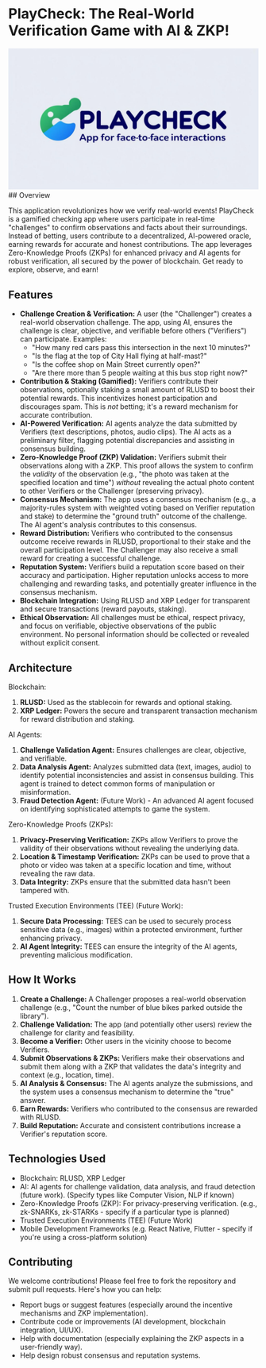 # PlayCheck:  The Real-World Verification Game with AI & ZKP!

![Logo](img/logo.jpg)  ## Overview

This application revolutionizes how we verify real-world events! PlayCheck is a gamified checking app where users participate in real-time "challenges" to confirm observations and facts about their surroundings.  Instead of betting, users contribute to a decentralized, AI-powered oracle, earning rewards for accurate and honest contributions. The app leverages Zero-Knowledge Proofs (ZKPs) for enhanced privacy and AI agents for robust verification, all secured by the power of blockchain.  Get ready to explore, observe, and earn!

## Features

*   **Challenge Creation & Verification:**  A user (the "Challenger") creates a real-world observation challenge.  The app, using AI, ensures the challenge is clear, objective, and verifiable before others ("Verifiers") can participate. Examples:
    *   "How many red cars pass this intersection in the next 10 minutes?"
    *   "Is the flag at the top of City Hall flying at half-mast?"
    *   "Is the coffee shop on Main Street currently open?"
    *   "Are there more than 5 people waiting at this bus stop right now?"
*   **Contribution & Staking (Gamified):** Verifiers contribute their observations, optionally staking a small amount of RLUSD to boost their potential rewards.  This incentivizes honest participation and discourages spam.  This is *not* betting; it's a reward mechanism for accurate contribution.
*   **AI-Powered Verification:**  AI agents analyze the data submitted by Verifiers (text descriptions, photos, audio clips). The AI acts as a preliminary filter, flagging potential discrepancies and assisting in consensus building.
*   **Zero-Knowledge Proof (ZKP) Validation:**  Verifiers submit their observations along with a ZKP.  This proof allows the system to confirm the *validity* of the observation (e.g., "the photo was taken at the specified location and time") *without* revealing the actual photo content to other Verifiers or the Challenger (preserving privacy).
*   **Consensus Mechanism:** The app uses a consensus mechanism (e.g., a majority-rules system with weighted voting based on Verifier reputation and stake) to determine the "ground truth" outcome of the challenge. The AI agent's analysis contributes to this consensus.
*   **Reward Distribution:** Verifiers who contributed to the consensus outcome receive rewards in RLUSD, proportional to their stake and the overall participation level.  The Challenger may also receive a small reward for creating a successful challenge.
*   **Reputation System:**  Verifiers build a reputation score based on their accuracy and participation.  Higher reputation unlocks access to more challenging and rewarding tasks, and potentially greater influence in the consensus mechanism.
*   **Blockchain Integration:**  Using RLUSD and XRP Ledger for transparent and secure transactions (reward payouts, staking).
*   **Ethical Observation:** All challenges must be ethical, respect privacy, and focus on verifiable, objective observations of the public environment.  No personal information should be collected or revealed without explicit consent.

## Architecture

Blockchain:

1.  **RLUSD:** Used as the stablecoin for rewards and optional staking.
2.  **XRP Ledger:**  Powers the secure and transparent transaction mechanism for reward distribution and staking.

AI Agents:

1.  **Challenge Validation Agent:**  Ensures challenges are clear, objective, and verifiable.
2.  **Data Analysis Agent:**  Analyzes submitted data (text, images, audio) to identify potential inconsistencies and assist in consensus building.  This agent is trained to detect common forms of manipulation or misinformation.
3.  **Fraud Detection Agent:** (Future Work) - An advanced AI agent focused on identifying sophisticated attempts to game the system.

Zero-Knowledge Proofs (ZKPs):

1.  **Privacy-Preserving Verification:**  ZKPs allow Verifiers to prove the validity of their observations without revealing the underlying data.
2.  **Location & Timestamp Verification:**  ZKPs can be used to prove that a photo or video was taken at a specific location and time, without revealing the raw data.
3.  **Data Integrity:** ZKPs ensure that the submitted data hasn't been tampered with.

Trusted Execution Environments (TEE) (Future Work):

1.  **Secure Data Processing:** TEES can be used to securely process sensitive data (e.g., images) within a protected environment, further enhancing privacy.
2.  **AI Agent Integrity:** TEES can ensure the integrity of the AI agents, preventing malicious modification.

## How It Works

1.  **Create a Challenge:**  A Challenger proposes a real-world observation challenge (e.g., "Count the number of blue bikes parked outside the library").
2.  **Challenge Validation:** The app (and potentially other users) review the challenge for clarity and feasibility.
3.  **Become a Verifier:**  Other users in the vicinity choose to become Verifiers.
4.  **Submit Observations & ZKPs:** Verifiers make their observations and submit them along with a ZKP that validates the data's integrity and context (e.g., location, time).
5.  **AI Analysis & Consensus:** The AI agents analyze the submissions, and the system uses a consensus mechanism to determine the "true" answer.
6.  **Earn Rewards:**  Verifiers who contributed to the consensus are rewarded with RLUSD.
7.  **Build Reputation:** Accurate and consistent contributions increase a Verifier's reputation score.

## Technologies Used

*   Blockchain: RLUSD, XRP Ledger
*   AI:  AI agents for challenge validation, data analysis, and fraud detection (future work). (Specify types like Computer Vision, NLP if known)
*   Zero-Knowledge Proofs (ZKP):  For privacy-preserving verification. (e.g., zk-SNARKs, zk-STARKs - specify if a particular type is planned)
*   Trusted Execution Environments (TEE) (Future Work)
*   Mobile Development Frameworks (e.g. React Native, Flutter - specify if you're using a cross-platform solution)

## Contributing

We welcome contributions! Please feel free to fork the repository and submit pull requests. Here's how you can help:

*   Report bugs or suggest features (especially around the incentive mechanisms and ZKP implementation).
*   Contribute code or improvements (AI development, blockchain integration, UI/UX).
*   Help with documentation (especially explaining the ZKP aspects in a user-friendly way).
*   Help design robust consensus and reputation systems.
